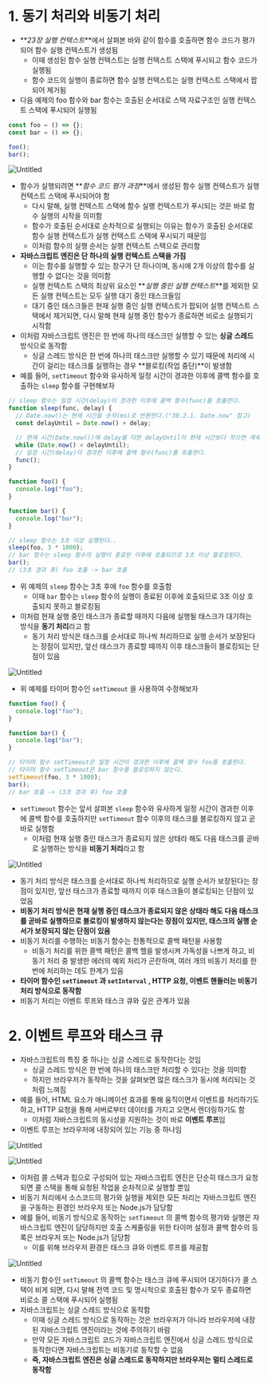 # 1. 동기 처리와 비동기 처리

- **_23장 실행 컨텍스트_**에서 살펴본 바와 같이 함수를 호출하면 함수 코드가 평가되어 함수 실행 컨텍스트가 생성됨
  - 이때 생성된 함수 실행 컨텍스트는 실행 컨텍스트 스택에 푸시되고 함수 코드가 실행됨
  - 함수 코드의 실행이 종료하면 함수 실행 컨텍스트는 실행 컨텍스트 스택에서 팝되어 제거됨
- 다음 예제의 foo 함수와 bar 함수는 호출된 순서대로 스택 자료구조인 실행 컨텍스트 스택에 푸시되어 실행됨

```jsx
const foo = () => {};
const bar = () => {};

foo();
bar();
```

![Untitled](https://prod-files-secure.s3.us-west-2.amazonaws.com/35537c72-cf48-40f5-b570-748c973a1bbd/3f70025e-911c-4782-9c89-4544fb8e5fd1/Untitled.png)

- 함수가 실행되려면 **_함수 코드 평가 과정_**에서 생성된 함수 실행 컨텍스트가 실행 컨텍스트 스택에 푸시되어야 함
  - 다시 말해, 실행 컨텍스트 스택에 함수 실행 컨텍스트가 푸시되는 것은 바로 함수 실행의 시작을 의미함
  - 함수가 호출된 순서대로 순차적으로 실행되는 이유는 함수가 호출된 순서대로 함수 실행 컨텍스트가 실행 컨텍스트 스택에 푸시되기 때문임
  - 이처럼 함수의 실행 순서는 실행 컨텍스트 스택으로 관리함
- **자바스크립트 엔진은 단 하나의 실행 컨텍스트 스택을 가짐**
  - 이는 함수를 실행할 수 있는 창구가 단 하나이며, 동시에 2개 이상의 함수를 실행할 수 없다는 것을 의미함
  - 실행 컨텍스트 스택의 최상위 요소인 **_실행 중인 실행 컨텍스트_**를 제외한 모든 실행 컨텍스트는 모두 실행 대기 중인 태스크들임
  - 대기 중인 태스크들은 현재 실행 중인 실행 컨텍스트가 팝되어 실행 컨텍스트 스택에서 제거되면, 다시 말해 현재 실행 중인 함수가 종료하면 비로소 실행되기 시작함
- 이처럼 자바스크립트 엔진은 한 번에 하나의 태스크만 실행할 수 있는 **싱글 스레드** 방식으로 동작함
  - 싱글 스레드 방식은 한 번에 하나의 태스크만 실행할 수 있기 때문에 처리에 시간이 걸리는 태스크를 실행하는 경우 **블로킹(작업 중단)**이 발생함
- 예를 들어, `setTimeout` 함수와 유사하게 일정 시간이 경과한 이후에 콜백 함수를 호출하는 `sleep` 함수를 구현해보자

```jsx
// sleep 함수는 일정 시간(delay)이 경과한 이후에 콜백 함수(func)를 호출한다.
function sleep(func, delay) {
  // Date.now()는 현재 시간을 숫자(ms)로 반환한다.("30.2.1. Date.now" 참고)
  const delayUntil = Date.now() + delay;

  // 현재 시간(Date.now())에 delay를 더한 delayUntil이 현재 시간보다 작으면 계속 반복한다.
  while (Date.now() < delayUntil);
  // 일정 시간(delay)이 경과한 이후에 콜백 함수(func)를 호출한다.
  func();
}

function foo() {
  console.log("foo");
}

function bar() {
  console.log("bar");
}

// sleep 함수는 3초 이상 실행된다..
sleep(foo, 3 * 1000);
// bar 함수는 sleep 함수의 실행이 종료된 이후에 호출되므로 3초 이상 블로킹된다.
bar();
// (3초 경과 후) foo 호출 -> bar 호출
```

- 위 예제의 `sleep` 함수는 3초 후에 `foo` 함수를 호출함
  - 이때 `bar` 함수는 `sleep` 함수의 실행이 종료된 이후에 호출되므로 3초 이상 호출되지 못하고 블로킹됨
- 이처럼 현재 실행 중인 태스크가 종료할 때까지 다음에 실행될 태스크가 대기하는 방식을 **동기 처리**라고 함
  - 동기 처리 방식은 태스크를 순서대로 하나씩 처리하므로 실행 순서가 보장된다는 장점이 있지만, 앞선 태스크가 종료할 때까지 이후 태스크들이 블로킹되는 단점이 있음

![Untitled](https://prod-files-secure.s3.us-west-2.amazonaws.com/35537c72-cf48-40f5-b570-748c973a1bbd/09397736-c9e0-41c6-8c91-1a6aedc2b86f/Untitled.png)

- 위 예제를 타이머 함수인 `setTimeout` 을 사용하여 수정해보자

```jsx
function foo() {
  console.log("foo");
}

function bar() {
  console.log("bar");
}

// 타이머 함수 setTimeout은 일정 시간이 경과한 이후에 콜백 함수 foo를 호출한다.
// 타이머 함수 setTimeout은 bar 함수를 블로킹하지 않는다.
setTimeout(foo, 3 * 1000);
bar();
// bar 호출 -> (3초 경과 후) foo 호출
```

- `setTimeout` 함수는 앞서 살펴본 `sleep` 함수와 유사하게 일정 시간이 경과한 이후에 콜백 함수를 호출하지만 `setTimeout` 함수 이후의 태스크를 블로킹하지 않고 곧바로 실행함
  - 이처럼 현재 실행 중인 태스크가 종료되지 않은 상태라 해도 다음 태스크를 곧바로 실행하는 방식을 **비동기 처리**라고 함

![Untitled](https://prod-files-secure.s3.us-west-2.amazonaws.com/35537c72-cf48-40f5-b570-748c973a1bbd/7d6dc325-90ac-425c-a5e2-ca8399eb29bc/Untitled.png)

- 동기 처리 방식은 태스크를 순서대로 하나씩 처리하므로 실행 순서가 보장된다는 장점이 있지만, 앞선 태스크가 종료할 때까지 이후 태스크들이 블로킹되는 단점이 있었음
- **비동기 처리 방식은 현재 실행 중인 태스크가 종료되지 않은 상태라 해도 다음 태스크를 곧바로 실행하므로 블로킹이 발생하지 않는다는 장점이 있지만, 태스크의 실행 순서가 보장되지 않는 단점이 있음**
- 비동기 처리를 수행하는 비동기 함수는 전통적으로 콜백 패턴을 사용함
  - 비동기 처리를 위한 콜백 패턴은 콜백 헬을 발생시켜 가독성을 나쁘게 하고, 비동기 처리 중 발생한 에러의 예외 처리가 곤란하며, 여러 개의 비동기 처리를 한 번에 처리하는 데도 한계가 있음
- **타이머 함수인 `setTimeout` 과 `setInterval` , HTTP 요청, 이벤트 핸들러는 비동기 처리 방식으로 동작함**
- 비동기 처리는 이벤트 루프와 태스크 큐와 깊은 관계가 있음

# 2. 이벤트 루프와 태스크 큐

- 자바스크립트의 특징 중 하나는 싱글 스레드로 동작한다는 것임
  - 싱글 스레드 방식은 한 번에 하나의 태스크만 처리할 수 있다는 것을 의미함
  - 하지만 브라우저가 동작하는 것을 살펴보면 많은 태스크가 동시에 처리되는 것처럼 느껴짐
- 예를 들어, HTML 요소가 애니메이션 효과를 통해 움직이면서 이벤트를 처리하기도 하고, HTTP 요청을 통해 서버로부터 데이터를 가지고 오면서 렌더링하기도 함
  - 이처럼 자바스크립트의 동시성을 지원하는 것이 바로 **이벤트 루프**임
- 이벤트 루프는 브라우저에 내장되어 있는 기능 중 하나임

![Untitled](https://prod-files-secure.s3.us-west-2.amazonaws.com/35537c72-cf48-40f5-b570-748c973a1bbd/afd1ffe9-05a1-4a9c-9ef5-462061f0363a/Untitled.png)

![Untitled](https://prod-files-secure.s3.us-west-2.amazonaws.com/35537c72-cf48-40f5-b570-748c973a1bbd/a87aac2d-8149-4a17-855b-0fd547cd73c1/Untitled.png)

- 이처럼 콜 스택과 힙으로 구성되어 있는 자바스크립트 엔진은 단순히 태스크가 요청되면 콜 스택을 통해 요청된 작업을 순차적으로 실행할 뿐임
- 비동기 처리에서 소스코드의 평가와 실행을 제외한 모든 처리는 자바스크립트 엔진을 구동하는 환경인 브라우저 또는 Node.js가 담당함
- 예를 들어, 비동기 방식으로 동작하는 `setTimeout` 의 콜백 함수의 평가와 실행은 자바스크립트 엔진이 담당하지만 호출 스케줄링을 위한 타이머 설정과 콜백 함수의 등록은 브라우저 또는 Node.js가 담당함
  - 이를 위해 브라우저 환경은 태스크 큐와 이벤트 루프를 제공함

![Untitled](https://prod-files-secure.s3.us-west-2.amazonaws.com/35537c72-cf48-40f5-b570-748c973a1bbd/dbdfea5b-fab9-420d-9bb5-79c84a0323ee/Untitled.png)

- 비동기 함수인 `setTimeout` 의 콜백 함수는 태스크 큐에 푸시되어 대기하다가 콜 스택이 비게 되면, 다시 말해 전역 코드 및 명시적으로 호출된 함수가 모두 종료하면 비로소 콜 스택에 푸시되어 실행됨
- 자바스크립트는 싱글 스레드 방식으로 동작함
  - 이때 싱글 스레드 방식으로 동작하는 것은 브라우저가 아니라 브라우저에 내장된 자바스크립트 엔진이라는 것에 주의하기 바람
  - 만약 모든 자바스크립트 코드가 자바스크립트 엔진에서 싱글 스레드 방식으로 동작한다면 자바스크립트는 비동기로 동작할 수 없음
  - **즉, 자바스크립트 엔진은 싱글 스레드로 동작하지만 브라우저는 멀티 스레드로 동작함**
